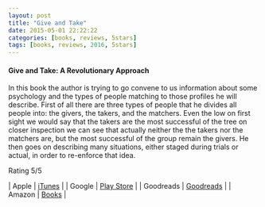 ```yaml
---
layout: post
title: "Give and Take"
date: 2015-05-01 22:22:22
categories: [books, reviews, 5stars]
tags: [books, reviews, 2016, 5stars]
---
```


#### Give and Take: A Revolutionary Approach

In this book the author is trying to go convene to us information about some psychology and the types of people matching to those profiles he will describe.
First of all there are three types of people that he divides all people into: the givers, the takers, and the matchers.
Even the low on first sight we would say that the takers are the most successful of the tree on closer inspection we can see that actually neither the the takers nor the matchers are, but the most successful of the group remain the givers.
He then goes on describing many situations, either staged during trials or actual, in order to re-enforce that idea.

Rating 5/5

| Apple      | [iTunes] |
| Google     | [Play Store] |
| Goodreads  | [Goodreads] |
| Amazon     | [Books] |

[iTunes]: https://itunes.apple.com/us/book/
[Goodreads]: https://www.goodreads.com/book/show/
[Play Store]: https://play.google.com/store/books/details/
[Books]: http://www.amazon.com/
